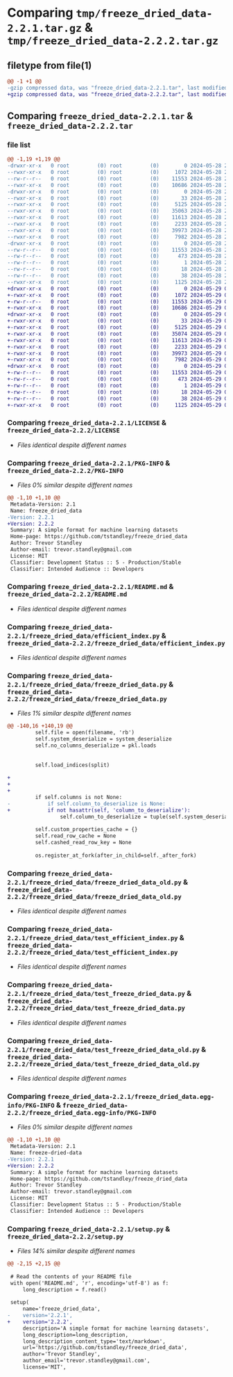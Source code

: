 # Comparing `tmp/freeze_dried_data-2.2.1.tar.gz` & `tmp/freeze_dried_data-2.2.2.tar.gz`

## filetype from file(1)

```diff
@@ -1 +1 @@
-gzip compressed data, was "freeze_dried_data-2.2.1.tar", last modified: Tue May 28 23:37:27 2024, max compression
+gzip compressed data, was "freeze_dried_data-2.2.2.tar", last modified: Wed May 29 00:25:17 2024, max compression
```

## Comparing `freeze_dried_data-2.2.1.tar` & `freeze_dried_data-2.2.2.tar`

### file list

```diff
@@ -1,19 +1,19 @@
-drwxr-xr-x   0 root         (0) root         (0)        0 2024-05-28 23:37:27.104439 freeze_dried_data-2.2.1/
--rwxr-xr-x   0 root         (0) root         (0)     1072 2024-05-28 23:36:26.000000 freeze_dried_data-2.2.1/LICENSE
--rw-r--r--   0 root         (0) root         (0)    11553 2024-05-28 23:37:27.104439 freeze_dried_data-2.2.1/PKG-INFO
--rwxr-xr-x   0 root         (0) root         (0)    10686 2024-05-28 23:36:26.000000 freeze_dried_data-2.2.1/README.md
-drwxr-xr-x   0 root         (0) root         (0)        0 2024-05-28 23:37:27.104439 freeze_dried_data-2.2.1/freeze_dried_data/
--rwxr-xr-x   0 root         (0) root         (0)       33 2024-05-28 23:36:26.000000 freeze_dried_data-2.2.1/freeze_dried_data/__init__.py
--rwxr-xr-x   0 root         (0) root         (0)     5125 2024-05-28 23:36:26.000000 freeze_dried_data-2.2.1/freeze_dried_data/efficient_index.py
--rwxr-xr-x   0 root         (0) root         (0)    35063 2024-05-28 23:36:26.000000 freeze_dried_data-2.2.1/freeze_dried_data/freeze_dried_data.py
--rwxr-xr-x   0 root         (0) root         (0)    11613 2024-05-28 23:36:26.000000 freeze_dried_data-2.2.1/freeze_dried_data/freeze_dried_data_old.py
--rwxr-xr-x   0 root         (0) root         (0)     2233 2024-05-28 23:36:26.000000 freeze_dried_data-2.2.1/freeze_dried_data/test_efficient_index.py
--rwxr-xr-x   0 root         (0) root         (0)    39973 2024-05-28 23:36:26.000000 freeze_dried_data-2.2.1/freeze_dried_data/test_freeze_dried_data.py
--rwxr-xr-x   0 root         (0) root         (0)     7982 2024-05-28 23:36:26.000000 freeze_dried_data-2.2.1/freeze_dried_data/test_freeze_dried_data_old.py
-drwxr-xr-x   0 root         (0) root         (0)        0 2024-05-28 23:37:27.104439 freeze_dried_data-2.2.1/freeze_dried_data.egg-info/
--rw-r--r--   0 root         (0) root         (0)    11553 2024-05-28 23:37:27.000000 freeze_dried_data-2.2.1/freeze_dried_data.egg-info/PKG-INFO
--rw-r--r--   0 root         (0) root         (0)      473 2024-05-28 23:37:27.000000 freeze_dried_data-2.2.1/freeze_dried_data.egg-info/SOURCES.txt
--rw-r--r--   0 root         (0) root         (0)        1 2024-05-28 23:37:27.000000 freeze_dried_data-2.2.1/freeze_dried_data.egg-info/dependency_links.txt
--rw-r--r--   0 root         (0) root         (0)       18 2024-05-28 23:37:27.000000 freeze_dried_data-2.2.1/freeze_dried_data.egg-info/top_level.txt
--rw-r--r--   0 root         (0) root         (0)       38 2024-05-28 23:37:27.104439 freeze_dried_data-2.2.1/setup.cfg
--rwxr-xr-x   0 root         (0) root         (0)     1125 2024-05-28 23:36:26.000000 freeze_dried_data-2.2.1/setup.py
+drwxr-xr-x   0 root         (0) root         (0)        0 2024-05-29 00:25:17.470155 freeze_dried_data-2.2.2/
+-rwxr-xr-x   0 root         (0) root         (0)     1072 2024-05-29 00:25:05.000000 freeze_dried_data-2.2.2/LICENSE
+-rw-r--r--   0 root         (0) root         (0)    11553 2024-05-29 00:25:17.470155 freeze_dried_data-2.2.2/PKG-INFO
+-rwxr-xr-x   0 root         (0) root         (0)    10686 2024-05-29 00:25:05.000000 freeze_dried_data-2.2.2/README.md
+drwxr-xr-x   0 root         (0) root         (0)        0 2024-05-29 00:25:17.470155 freeze_dried_data-2.2.2/freeze_dried_data/
+-rwxr-xr-x   0 root         (0) root         (0)       33 2024-05-29 00:25:05.000000 freeze_dried_data-2.2.2/freeze_dried_data/__init__.py
+-rwxr-xr-x   0 root         (0) root         (0)     5125 2024-05-29 00:25:05.000000 freeze_dried_data-2.2.2/freeze_dried_data/efficient_index.py
+-rwxr-xr-x   0 root         (0) root         (0)    35074 2024-05-29 00:25:05.000000 freeze_dried_data-2.2.2/freeze_dried_data/freeze_dried_data.py
+-rwxr-xr-x   0 root         (0) root         (0)    11613 2024-05-29 00:25:05.000000 freeze_dried_data-2.2.2/freeze_dried_data/freeze_dried_data_old.py
+-rwxr-xr-x   0 root         (0) root         (0)     2233 2024-05-29 00:25:05.000000 freeze_dried_data-2.2.2/freeze_dried_data/test_efficient_index.py
+-rwxr-xr-x   0 root         (0) root         (0)    39973 2024-05-29 00:25:05.000000 freeze_dried_data-2.2.2/freeze_dried_data/test_freeze_dried_data.py
+-rwxr-xr-x   0 root         (0) root         (0)     7982 2024-05-29 00:25:05.000000 freeze_dried_data-2.2.2/freeze_dried_data/test_freeze_dried_data_old.py
+drwxr-xr-x   0 root         (0) root         (0)        0 2024-05-29 00:25:17.470155 freeze_dried_data-2.2.2/freeze_dried_data.egg-info/
+-rw-r--r--   0 root         (0) root         (0)    11553 2024-05-29 00:25:17.000000 freeze_dried_data-2.2.2/freeze_dried_data.egg-info/PKG-INFO
+-rw-r--r--   0 root         (0) root         (0)      473 2024-05-29 00:25:17.000000 freeze_dried_data-2.2.2/freeze_dried_data.egg-info/SOURCES.txt
+-rw-r--r--   0 root         (0) root         (0)        1 2024-05-29 00:25:17.000000 freeze_dried_data-2.2.2/freeze_dried_data.egg-info/dependency_links.txt
+-rw-r--r--   0 root         (0) root         (0)       18 2024-05-29 00:25:17.000000 freeze_dried_data-2.2.2/freeze_dried_data.egg-info/top_level.txt
+-rw-r--r--   0 root         (0) root         (0)       38 2024-05-29 00:25:17.470155 freeze_dried_data-2.2.2/setup.cfg
+-rwxr-xr-x   0 root         (0) root         (0)     1125 2024-05-29 00:25:05.000000 freeze_dried_data-2.2.2/setup.py
```

### Comparing `freeze_dried_data-2.2.1/LICENSE` & `freeze_dried_data-2.2.2/LICENSE`

 * *Files identical despite different names*

### Comparing `freeze_dried_data-2.2.1/PKG-INFO` & `freeze_dried_data-2.2.2/PKG-INFO`

 * *Files 0% similar despite different names*

```diff
@@ -1,10 +1,10 @@
 Metadata-Version: 2.1
 Name: freeze_dried_data
-Version: 2.2.1
+Version: 2.2.2
 Summary: A simple format for machine learning datasets
 Home-page: https://github.com/tstandley/freeze_dried_data
 Author: Trevor Standley
 Author-email: trevor.standley@gmail.com
 License: MIT
 Classifier: Development Status :: 5 - Production/Stable
 Classifier: Intended Audience :: Developers
```

### Comparing `freeze_dried_data-2.2.1/README.md` & `freeze_dried_data-2.2.2/README.md`

 * *Files identical despite different names*

### Comparing `freeze_dried_data-2.2.1/freeze_dried_data/efficient_index.py` & `freeze_dried_data-2.2.2/freeze_dried_data/efficient_index.py`

 * *Files identical despite different names*

### Comparing `freeze_dried_data-2.2.1/freeze_dried_data/freeze_dried_data.py` & `freeze_dried_data-2.2.2/freeze_dried_data/freeze_dried_data.py`

 * *Files 1% similar despite different names*

```diff
@@ -140,16 +140,19 @@
         self.file = open(filename, 'rb')
         self.system_deserialize = system_deserialize
         self.no_columns_deserialize = pkl.loads
         
         
         self.load_indices(split)
 
+
+
+
         if self.columns is not None:
-            if self.column_to_deserialize is None:
+            if not hasattr(self, 'column_to_deserialize'):
                 self.column_to_deserialize = tuple(self.system_deserialize for i in range(len(self.columns)))
         
         self.custom_properties_cache = {}
         self.read_row_cache = None
         self.cashed_read_row_key = None
 
         os.register_at_fork(after_in_child=self._after_fork)
```

### Comparing `freeze_dried_data-2.2.1/freeze_dried_data/freeze_dried_data_old.py` & `freeze_dried_data-2.2.2/freeze_dried_data/freeze_dried_data_old.py`

 * *Files identical despite different names*

### Comparing `freeze_dried_data-2.2.1/freeze_dried_data/test_efficient_index.py` & `freeze_dried_data-2.2.2/freeze_dried_data/test_efficient_index.py`

 * *Files identical despite different names*

### Comparing `freeze_dried_data-2.2.1/freeze_dried_data/test_freeze_dried_data.py` & `freeze_dried_data-2.2.2/freeze_dried_data/test_freeze_dried_data.py`

 * *Files identical despite different names*

### Comparing `freeze_dried_data-2.2.1/freeze_dried_data/test_freeze_dried_data_old.py` & `freeze_dried_data-2.2.2/freeze_dried_data/test_freeze_dried_data_old.py`

 * *Files identical despite different names*

### Comparing `freeze_dried_data-2.2.1/freeze_dried_data.egg-info/PKG-INFO` & `freeze_dried_data-2.2.2/freeze_dried_data.egg-info/PKG-INFO`

 * *Files 0% similar despite different names*

```diff
@@ -1,10 +1,10 @@
 Metadata-Version: 2.1
 Name: freeze-dried-data
-Version: 2.2.1
+Version: 2.2.2
 Summary: A simple format for machine learning datasets
 Home-page: https://github.com/tstandley/freeze_dried_data
 Author: Trevor Standley
 Author-email: trevor.standley@gmail.com
 License: MIT
 Classifier: Development Status :: 5 - Production/Stable
 Classifier: Intended Audience :: Developers
```

### Comparing `freeze_dried_data-2.2.1/setup.py` & `freeze_dried_data-2.2.2/setup.py`

 * *Files 14% similar despite different names*

```diff
@@ -2,15 +2,15 @@
 
 # Read the contents of your README file
 with open('README.md', 'r', encoding='utf-8') as f:
     long_description = f.read()
 
 setup(
     name='freeze_dried_data',
-    version='2.2.1',
+    version='2.2.2',
     description='A simple format for machine learning datasets',
     long_description=long_description,
     long_description_content_type='text/markdown',
     url='https://github.com/tstandley/freeze_dried_data',
     author='Trevor Standley',
     author_email='trevor.standley@gmail.com',
     license='MIT',
```

